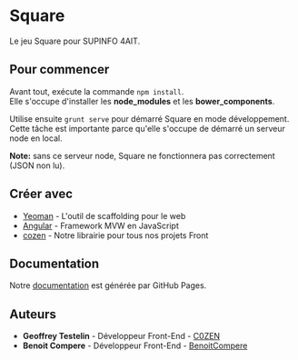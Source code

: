 # Square

Le jeu Square pour SUPINFO 4AIT.

## Pour commencer

Avant tout, exécute la commande `npm install`.  
Elle s'occupe d'installer les **node_modules** et les **bower_components**.

Utilise ensuite `grunt serve` pour démarré Square en mode développement.  
Cette tâche est importante parce qu'elle s'occupe de démarré un serveur node en local.

**Note:** sans ce serveur node, Square ne fonctionnera pas correctement (JSON non lu).

## Créer avec

* [Yeoman](http://yeoman.io/) - L'outil de scaffolding pour le web
* [Angular](https://angular.io/) - Framework MVW en JavaScript
* [cozen](https://bitbucket.org/C0ZEN/cozen) - Notre librairie pour tous nos projets Front

## Documentation

Notre [documentation](https://c0zen.github.io/Square/) est générée par GitHub Pages.

## Auteurs

* **Geoffrey Testelin** - Développeur Front-End - [C0ZEN](https://github.com/C0ZEN)
* **Benoit Compere** - Développeur Front-End - [BenoitCompere](https://github.com/BenoitCompere)
